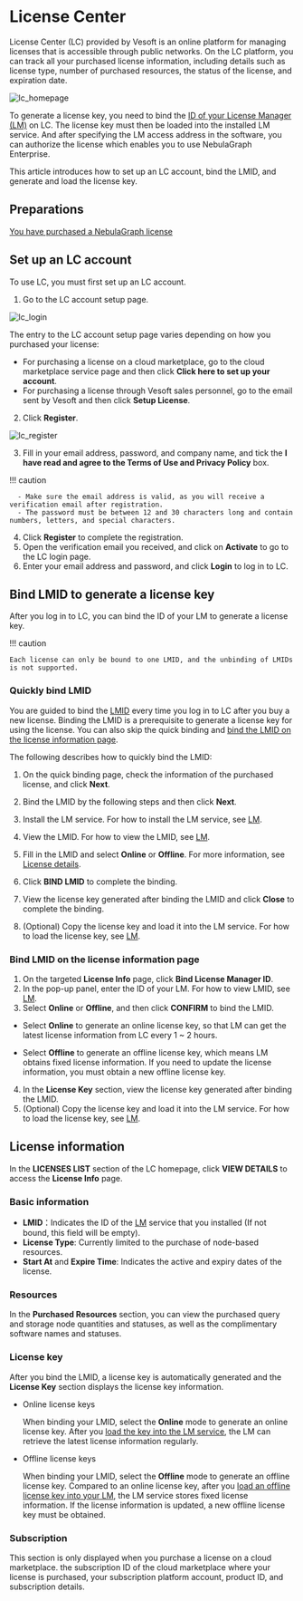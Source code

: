 # License Center

License Center (LC) provided by Vesoft is an online platform for managing licenses that is accessible through public networks. On the LC platform, you can track all your purchased license information, including details such as license type, number of purchased resources, the status of the license, and expiration date. 

![lc_homepage](https://docs-cdn.nebula-graph.com.cn/figures/LChome_2023-06-16_17-40-58.png)

To generate a license key, you need to bind the [ID of your License Manager (LM)](#bind-lmid) on LC. The license key must then be loaded into the installed LM service. And after specifying the LM access address in the software, you can authorize the license which enables you to use NebulaGraph Enterprise.

This article introduces how to set up an LC account, bind the LMID, and generate and load the license key.

## Preparations

[You have purchased a NebulaGraph license](../3.purchase-license.md)

## Set up an LC account

To use LC, you must first set up an LC account. 

1. Go to the LC account setup page.

  ![lc_login](https://docs-cdn.nebula-graph.com.cn/figures/LClogin_2023-06-16_15-05-01.png)
  
  The entry to the LC account setup page varies depending on how you purchased your license:

  - For purchasing a license on a cloud marketplace, go to the cloud marketplace service page and then click **Click here to set up your account**. 
  - For purchasing a license through Vesoft sales personnel, go to the email sent by Vesoft and then click **Setup License**.

2. Click **Register**.
  
  ![lc_register](https://docs-cdn.nebula-graph.com.cn/figures/LCregister_2023-06-16_15-06-40.png)
   
3. Fill in your email address, password, and company name, and tick the **I have read and agree to the Terms of Use and Privacy Policy** box.
   
  !!! caution

      - Make sure the email address is valid, as you will receive a verification email after registration.
      - The password must be between 12 and 30 characters long and contain numbers, letters, and special characters.
  
4. Click **Register** to complete the registration.
5. Open the verification email you received, and click on **Activate** to go to the LC login page.
6. Enter your email address and password, and click **Login** to log in to LC.


## Bind LMID to generate a license key

After you log in to LC, you can bind the ID of your LM to generate a license key. 

!!! caution

    Each license can only be bound to one LMID, and the unbinding of LMIDs is not supported.

### Quickly bind LMID

You are guided to bind the [LMID](3.license-manager.md#view-license-information) every time you log in to LC after you buy a new license. Binding the LMID is a prerequisite to generate a license key for using the license. You can also skip the quick binding and [bind the LMID on the license information page](#bind-lmid-on-the-license-information-page).

The following describes how to quickly bind the LMID:

1. On the quick binding page, check the information of the purchased license, and click **Next**.
   
2. Bind the LMID by the following steps and then click **Next**.
  1. Install the LM service. For how to install the LM service, see [LM](3.license-manager.md#install-and-start-lm).
  2. View the LMID. For how to view the LMID, see [LM](3.license-manager.md#view-license-information).
  3. Fill in the LMID and select **Online** or **Offline**. For more information, see [License details](#license-key).
  4. Click **BIND LMID** to complete the binding.

3. View the license key generated after binding the LMID and click **Close** to complete the binding.

4. (Optional) Copy the license key and load it into the LM service. For how to load the license key, see [LM](3.license-manager.md#load-a-license-key).

### Bind LMID on the license information page

1. On the targeted **License Info** page, click **Bind License Manager ID**.
2. In the pop-up panel, enter the ID of your LM. For how to view LMID, see [LM](3.license-manager.md).
3. Select **Online** or **Offline**, and then click **CONFIRM** to bind the LMID.
   
  - Select **Online** to generate an online license key, so that LM can get the latest license information from LC every 1 ~ 2 hours.
  
  - Select **Offline** to generate an offline license key, which means LM obtains fixed license information. If you need to update the license information, you must obtain a new offline license key.

4. In the **License Key** section, view the license key generated after binding the LMID.
5. (Optional) Copy the license key and load it into the LM service. For how to load the license key, see [LM](3.license-manager.md#load-a-license-key).


## License information

In the **LICENSES LIST** section of the LC homepage, click **VIEW DETAILS** to access the **License Info** page. 

### Basic information

- **LMID**：Indicates the ID of the [LM](3.license-manager.md) service that you installed (If not bound, this field will be empty).
- **License Type**: Currently limited to the purchase of node-based resources.
- **Start At** and **Expire Time**: Indicates the active and expiry dates of the license.

### Resources

In the **Purchased Resources** section, you can view the purchased query and storage node quantities and statuses, as well as the complimentary software names and statuses.

### License key

After you bind the LMID, a license key is automatically generated and the **License Key** section displays the license key information.

- Online license keys

  When binding your LMID, select the **Online** mode to generate an online license key. After you [load the key into the LM service](3.license-manager.md#load-a-license-key), the LM can retrieve the latest license information regularly.

- Offline license keys

  When binding your LMID, select the **Offline** mode to generate an offline license key. Compared to an online license key, after you [load an offline license key into your LM](3.license-manager.md#load-a-license-key), the LM service stores fixed license information. If the license information is updated, a new offline license key must be obtained.


### Subscription

This section is only displayed when you purchase a license on a cloud marketplace.  the subscription ID of the cloud marketplace where your license is purchased, your subscription platform account, product ID, and subscription details.







